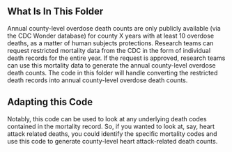 ## What Is In This Folder

Annual county-level overdose death counts are only publicly available (via the CDC Wonder database) for county X years with at least 10 overdose deaths, as a matter of human subjects protections. Research teams can request restricted mortality data from the CDC in the form of individual death records for the entire year. If the request is approved, research teams can use this mortality data to generate the annual county-level overdose death counts. The code in this folder will handle converting the restricted death records into annual county-level overdose death counts.

## Adapting this Code

Notably, this code can be used to look at any underlying death codes contained in the mortality record. So, if you wanted to look at, say, heart attack related deaths, you could identify the specific mortality codes and use this code to generate county-level heart attack-related death counts. 
